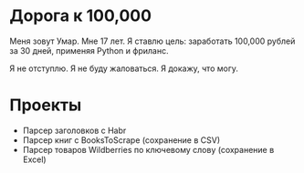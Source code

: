 # Дорога к 100,000

Меня зовут Умар. Мне 17 лет. Я ставлю цель: заработать 100,000 рублей за 30 дней, применяя Python и фриланс.

Я не отступлю. Я не буду жаловаться. Я докажу, что могу.

# Проекты

- Парсер заголовков с Habr
- Парсер книг с BooksToScrape (сохранение в CSV)
- Парсер товаров Wildberries по ключевому слову (сохранение в Excel)
